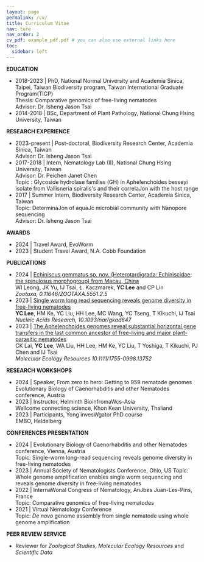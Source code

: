 ```yaml
---
layout: page
permalink: /cv/
title: Curriculum Vitae
nav: ture
nav_order: 2
cv_pdf: example_pdf.pdf # you can also use external links here
toc:
  sidebar: left
---
```


**EDUCATION**
* 2018-2023 | PhD, National Normal University and Academia Sinica, Taipei, Taiwan Biodiversity program, Taiwan International Graduate Program(TIGP)<br />
  Thesis: Comparative genomics of free-living nematodes<br />
  Advisor: Dr. Isheng Jason Tsai
* 2014-2018 | BSc, Department of Plant Pathology, National Chung Hsing University, Taiwan

**RESEARCH EXPERIENCE**
* 2023-present | Post-doctoral, Biodiversity Research Center, Academia Sinica, Taiwan<br /> 
  Advisor: Dr. Isheng Jason Tsai<br /> 
* 2017-2018 | Intern, Nematology Lab (II), National Chung Hsing University, Taiwan<br /> 
  Advisor: Dr. Peichen Janet Chen<br /> 
  Topic : Glycoside hydrolase families (GH) in Aphelenchoides besseyi isolate from Vallisneria spiralis's and their correlaJon with the host
  range
* 2017 | Summer Intern, Biodiversity Research Center, Academia Sinica, Taiwan<br /> 
  Topic: DeterminaJon of aquaJc microbial community with Nanopore sequencing<br /> 
  Advisor: Dr. Isheng Jason Tsai

**AWARDS**
* 2024 | Travel Award, EvoWorm
* 2023 | Student Travel Award, N.A. Cobb Foundation

**PUBLICATIONS**
* 2024 | [Echiniscus gemmatus sp. nov. (Heterotardigrada: Echiniscidae; the spinulosus morphogroup) from Macau, China](https://mapress.com/zt/article/view/zootaxa.5551.2.5)<br /> 
  WI Leong, JK Yu, IJ Tsai, Ł. Kaczmarek, **YC Lee** and CP Lin<br /> 
  *Zootaxa, 0.11646/ZOOTAXA.5551.2.5*
* 2023 | [Single worm long read sequencing reveals genome diversity in free-living nematodes](https://academic.oup.com/nar/article/51/15/8035/7234520)<br /> 
  **YC Lee**, HM Ke, YC Liu, HH Lee, MC Wang, YC Tseng, T Kikuchi, IJ Tsai<br /> 
  *Nucleic Acids Research, 10.1093/nar/gkad647*
* 2023 | [The Aphelenchoides genomes reveal substantial horizontal gene transfers in the last common ancestor of free-living and major plant-parasitic nematodes](https://onlinelibrary.wiley.com/doi/full/10.1111/1755-0998.13752)<br /> 
  CK Lai, **YC Lee**, WA Liu, HH Lee, HM Ke, YC Liu, T Yoshiga, T Kikuchi, PJ Chen and IJ Tsai<br /> 
  *Molecular Ecology Resources 10.1111/1755-0998.13752*

**RESEARCH WORKSHOPS**
* 2024 | Speaker, From zero to hero: Getting to 959 nematode genomes<br />
  Evolutionary Biology of Caenorhabditis and other Nematodes conference, Austria
* 2023 | Instructor, Helminth BioinfromaWcs-Asia<br /> 
  Wellcome connecting science, Khon Kean University, Thaliand
* 2023 | Participants, Yong invesWgator PhD course<br /> 
  EMBO, Heldelberg

**CONFERENCES PRESENTATION**
* 2024 | Evolutionary Biology of Caenorhabditis and other Nematodes conference, Vienna, Austria<br /> 
  Topic: Single-worm long-read sequencing reveals genome diversity in free-living nematodes<br /> 
* 2023 | Annual Society of Nematologists Conference, Ohio, US
  Topic: Whole genome amplification enables single worm sequencing and reveals genome diversity in free-living nematodes<br /> 
* 2022 | InternaWonal Congress of Nematology, AnJbes Juan-Les-Pins, France<br /> 
  Topic: Comparative genomics of free-living nematodes
* 2021 | Virtual Nematology Conference<br /> 
  Topic: *De novo* genome assembly from single nematode using whole genome amplification

**PEER REVIEW SERVICE**
* Reviewer for *Zoological Studies*, *Molecular Ecology Resources* and *Scientific Data*



 

